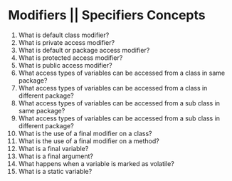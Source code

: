 # Modifiers || Specifiers Concepts

1. What is default class modifier?
2. What is private access modifier?
3. What is default or package access modifier?
4. What is protected access modifier?
5. What is public access modifier?
6. What access types of variables can be accessed from a class in same package?
7. What access types of variables can be accessed from a class in different package?
8. What access types of variables can be accessed from a sub class in same package?
9. What access types of variables can be accessed from a sub class in different package?
10. What is the use of a final modifier on a class?
11. What is the use of a final modifier on a method?
12. What is a final variable?
13. What is a final argument?
14. What happens when a variable is marked as volatile?
15. What is a static variable?
